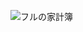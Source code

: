 
![フルの家計簿](https://github.com/Inoue-T826/react-kakeibo-app/assets/170819367/18f7370e-1a05-46a3-afbb-3c1725ca8e7a)
